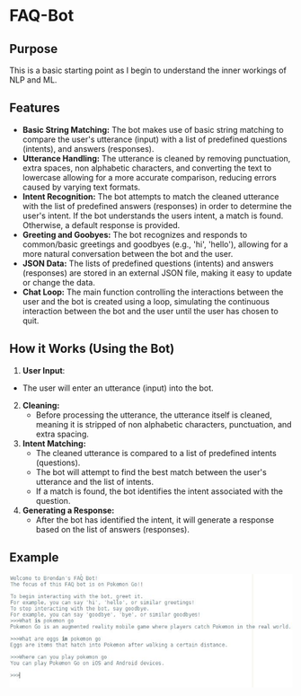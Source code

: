 # FAQ-Bot

## Purpose
This is a basic starting point as I begin to understand the inner workings of NLP and ML.

## Features
- **Basic String Matching:** The bot makes use of basic string matching to compare the user's utterance (input) with a list of predefined questions (intents), and answers (responses).
- **Utterance Handling:** The utterance is cleaned by removing punctuation, extra spaces, non alphabetic characters, and converting the text to lowercase allowing for a more accurate comparison, reducing errors caused by varying text formats.
- **Intent Recognition:** The bot attempts to match the cleaned utterance with the list of predefined answers (responses) in order to determine the user's intent. If the bot understands the users intent, a match is found. Otherwise, a default response is provided.
- **Greeting and Goobyes:** The bot recognizes and responds to common/basic greetings and goodbyes (e.g., 'hi', 'hello'), allowing for a more natural conversation between the bot and the user.
- **JSON Data:** The lists of predefined questions (intents) and answers (responses) are stored in an external JSON file, making it easy to update or change the data.
- **Chat Loop:** The main function controlling the interactions between the user and the bot is created using a loop, simulating the continuous interaction between the bot and the user until the user has chosen to quit.

## How it Works (Using the Bot)
1. **User Input**:
  - The user will enter an utterance (input) into the bot.
2. **Cleaning:**
    - Before processing the utterance, the utterance itself is cleaned, meaning it is stripped of non alphabetic characters, punctuation, and extra spacing.
3. **Intent Matching:**
    - The cleaned utterance is compared to a list of predefined intents (questions).
    - The bot will attempt to find the best match between the user's utterance and the list of intents.
    - If a match is found, the bot identifies the intent associated with the question.
4. **Generating a Response:**
    - After the bot has identified the intent, it will generate a response based on the list of answers (responses).

## Example
![Alt text](assets/example_image.JPG)


